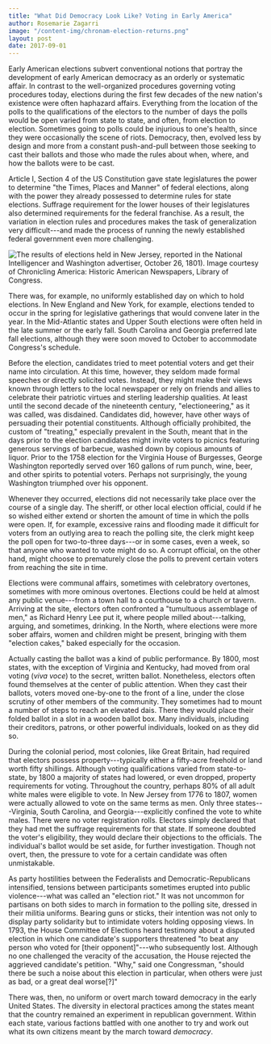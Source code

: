 ```yaml
---
title: "What Did Democracy Look Like? Voting in Early America"
author: Rosemarie Zagarri
image: "/content-img/chronam-election-returns.png"
layout: post
date: 2017-09-01
---
```


Early American elections subvert conventional notions that portray the
development of early American democracy as an orderly or systematic
affair. In contrast to the well-organized procedures governing voting
procedures today, elections during the first few decades of the new
nation's existence were often haphazard affairs. Everything from the
location of the polls to the qualifications of the electors to the
number of days the polls would be open varied from state to state, and
often, from election to election. Sometimes going to polls could be
injurious to one's health, since they were occasionally the scene of
riots. Democracy, then, evolved less by design and more from a constant
push-and-pull between those seeking to cast their ballots and those who
made the rules about when, where, and how the ballots were to be cast.

Article I, Section 4 of the US Constitution gave state legislatures the
power to determine "the Times, Places and Manner" of federal elections,
along with the power they already possessed to determine rules for state
elections. Suffrage requirement for the lower houses of their
legislatures also determined requirements for the federal franchise. As
a result, the variation in election rules and procedures makes the task
of generalization very difficult---and made the process of running the
newly established federal government even more challenging.

![The results of elections held in New Jersey, reported in the *National Intelligencer and Washington advertiser*, [October 26, 1801](http://chroniclingamerica.loc.gov/lccn/sn83045242/1801-10-26/ed-1/seq-2/)). Image courtesy of *Chronicling America: Historic American Newspapers*, Library of Congress.]({{site.url}}/content-img/chronam-election-returns.png)

There was, for example, no uniformly established day on which to hold
elections. In New England and New York, for example, elections tended to
occur in the spring for legislative gatherings that would convene later
in the year. In the Mid-Atlantic states and Upper South elections were
often held in the late summer or the early fall. South Carolina and
Georgia preferred late fall elections, although they were soon moved to
October to accommodate Congress's schedule.

Before the election, candidates tried to meet potential voters and get
their name into circulation. At this time, however, they seldom made
formal speeches or directly solicited votes. Instead, they might make
their views known through letters to the local newspaper or rely on
friends and allies to celebrate their patriotic virtues and sterling
leadership qualities. At least until the second decade of the nineteenth
century, "electioneering," as it was called, was disdained. Candidates
did, however, have other ways of persuading their potential
constituents. Although officially prohibited, the custom of "treating,"
especially prevalent in the South, meant that in the days prior to the
election candidates might invite voters to picnics featuring generous
servings of barbecue, washed down by copious amounts of liquor. Prior to
the 1758 election for the Virginia House of Burgesses, George Washington
reportedly served over 160 gallons of rum punch, wine, beer, and other
spirits to potential voters. Perhaps not surprisingly, the young
Washington triumphed over his opponent.

Whenever they occurred, elections did not necessarily take place over the
course of a single day. The sheriff, or other local election official,
could if he so wished either extend or shorten the amount of time in
which the polls were open. If, for example, excessive rains and flooding
made it difficult for voters from an outlying area to reach the polling
site, the clerk might keep the poll open for two-to-three days---or in
some cases, even a week, so that anyone who wanted to vote might do so.
A corrupt official, on the other hand, might choose to prematurely close
the polls to prevent certain voters from reaching the site in time.

Elections were communal affairs, sometimes with celebratory overtones,
sometimes with more ominous overtones. Elections could be held at almost
any public venue---from a town hall to a courthouse to a church or
tavern. Arriving at the site, electors often confronted a "tumultuous
assemblage of men," as Richard Henry Lee put it, where people milled
about---talking, arguing, and sometimes, drinking. In the North, where
elections were more sober affairs, women and children might be present,
bringing with them "election cakes," baked especially for the occasion.

Actually casting the ballot was a kind of public performance. By 1800,
most states, with the exception of Virginia and Kentucky, had moved from
oral voting (*viva voce*) to the secret, written ballot. Nonetheless,
electors often found themselves at the center of public attention. When
they cast their ballots, voters moved one-by-one to the front of a line,
under the close scrutiny of other members of the community. They
sometimes had to mount a number of steps to reach an elevated dais.
There they would place their folded ballot in a slot in a wooden ballot
box. Many individuals, including their creditors, patrons, or other
powerful individuals, looked on as they did so.

During the colonial period, most colonies, like Great Britain, had
required that electors possess property---typically either a fifty-acre
freehold or land worth fifty shillings. Although voting qualifications
varied from state-to-state, by 1800 a majority of states had lowered, or
even dropped, property requirements for voting. Throughout the country,
perhaps 80% of all adult white males were eligible to vote. In New
Jersey from 1776 to 1807, women were actually allowed to vote on the
same terms as men. Only three states---Virginia, South Carolina, and
Georgia---explicitly confined the vote to white males. There were no
voter registration rolls. Electors simply declared that they had met the
suffrage requirements for that state. If someone doubted the voter's
eligibility, they would declare their objections to the officials. The
individual's ballot would be set aside, for further investigation.
Though not overt, then, the pressure to vote for a certain candidate was
often unmistakable.

As party hostilities between the Federalists and Democratic-Republicans 
intensified, tensions between participants sometimes erupted into public 
violence---what was called an "election riot." It was not uncommon for 
partisans on both sides to march in formation to the polling site, dressed in 
their militia uniforms. Bearing guns or sticks, their intention was not only to 
display party solidarity but to intimidate voters holding opposing views. In 
1793, the House Committee of Elections heard testimony about a disputed 
election in which one candidate's supporters threatened "to beat any person who 
voted for \[their opponent\]"---who subsequently lost. Although no one 
challenged the veracity of the accusation, the House rejected the aggrieved 
candidate's petition. "Why," said one Congressman, "should there be such a 
noise about this election in particular, when others were just as bad, or a 
great deal worse\[?\]"

There was, then, no uniform or overt march toward democracy in the early
United States. The diversity in electoral practices among the states
meant that the country remained an experiment in republican government.
Within each state, various factions battled with one another to try and
work out what its own citizens meant by the march toward *democracy*.
